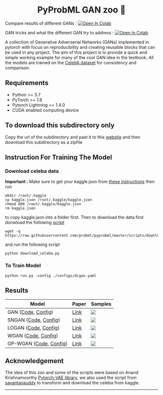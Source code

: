 <h1 align="center">
  <b>PyProbML GAN zoo 🐅 </b><br>
</h1>

Compare results of different GANs : 
<a href="https://colab.research.google.com/github/probml/pyprobml/blob/master/gan/gan_compare_results.ipynb" target="_parent"><img src="https://colab.research.google.com/assets/colab-badge.svg" alt="Open In Colab"/></a>


GAN tricks and what the different GAN try to address : <a href="https://colab.research.google.com/github/probml/probml-notebooks/blob/main/notebooks/gan_tricks.ipynb" target="_parent"><img src="https://colab.research.google.com/assets/colab-badge.svg" alt="Open In Colab"/></a>


A collection of Generative Adverserial Networks (GANs) implemented in pytorch with focus on reproducibility and creating reusable blocks that can be used in any project. The aim of this project is to provide
a quick and simple working example for many of the cool GAN idea in the textbook. All the models are trained on the [CelebA dataset](http://mmlab.ie.cuhk.edu.hk/projects/CelebA.html)
for consistency and comparison. 

## Requirements
- Python >= 3.7
- PyTorch >= 1.8
- Pytorch Lightning  == 1.4.0
- CUDA enabled computing device

## To download this subdirectory only 

Copy the url of the subdirectory and past it to this [webstie](https://download-directory.github.io) and then download this subdirectory as a zipfile

## Instruction For Training The Model

### Download celeba data

**Important :** Make sure to get your kaggle.json from [these instructions](https://github.com/Kaggle/kaggle-api#api-credentials) then run 

```
mkdir /root/.kaggle 
cp kaggle.json /root/.kaggle/kaggle.json
chmod 600 /root/.kaggle/kaggle.json
rm kaggle.json
```

to copy kaggle.json into a folder first. Then to download the data first donwload the following [script](https://github.com/probml/pyprobml/blob/master/scripts/download_celeba.py)
```
wget -q https://raw.githubusercontent.com/probml/pyprobml/master/scripts/download_celeba.py
```
and run the following script
```
python download_celeba.py
```

### To Train Model

```
python run.py -config ./configs/dcgan.yaml
```
## Results

| Model                                                                  | Paper                                            | Samples |
|------------------------------------------------------------------------|--------------------------------------------------|---------|
| GAN ([Code][dcgan_code], [Config][dcgan_config])                       |[Link](https://arxiv.org/abs/1406.2661)           |  ![][1] |
| SNGAN ([Code][sngan_code], [Config][sngan_config])                     |[Link](https://arxiv.org/abs/1802.05957)          |  ![][3] |
| LOGAN ([Code][logan_code], [Config][logan_config])                     |[Link](https://arxiv.org/abs/1912.00953)          |  ![][2] |
| WGAN ([Code][wgan_code], [Config][wgan_config])                        |[Link](https://arxiv.org/abs/1701.07875)          |  ![][4] |
| GP-WGAN   ([Code][gp_wgan_code], [Config][gp_wgan_config])             |[Link](https://arxiv.org/pdf/1704.00028.pdf)      |  ![][5] |


## Acknowledgement

The idea of this zoo and some of the scripts were based on Anand Krishnamoorthy [Pytorch-VAE library](https://github.com/AntixK/PyTorch-VAE), we also used the script from [sayantanauddy](https://github.com/sayantanauddy/vae_lightning) to transform and download the celeba from kaggle. 

-----------

[dcgan_code]: https://raw.githubusercontent.com/probml/pyprobml/master/gan/models/dcgan.py
[gp_wgan_code]: https://raw.githubusercontent.com/probml/pyprobml/master/gan/models/gp_wgan.py
[logan_code]: https://raw.githubusercontent.com/probml/pyprobml/master/gan/models/logan.py
[sngan_code]: https://raw.githubusercontent.com/probml/pyprobml/master/gan/models/sngan.py
[wgan_code]: https://github.com/probml/pyprobml/blob/master/gan/models/wgan.py

[dcgan_config]: https://github.com/probml/pyprobml/blob/master/gan/configs/dcgan.yaml
[gp_wgan_config]: https://github.com/probml/pyprobml/blob/master/gan/configs/gp_wgan.yaml
[logan_config]: https://github.com/probml/pyprobml/blob/master/gan/configs/logan.yaml
[sngan_config]: https://github.com/probml/pyprobml/blob/master/gan/configs/sngan.yaml
[wgan_config]: https://github.com/probml/pyprobml/blob/master/gan/configs/wgan.yaml

[1]: https://github.com/probml/pyprobml/blob/master/gan/assets/dcgan.png
[2]: https://github.com/probml/pyprobml/blob/master/gan/assets/logan.png
[3]: https://github.com/probml/pyprobml/blob/master/gan/assets/sngan.png
[4]: https://github.com/probml/pyprobml/blob/master/gan/assets/wgan.png
[5]: https://github.com/probml/pyprobml/blob/master/gan/assets/gp_wgan.png
